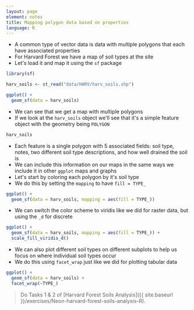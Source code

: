 ```yaml
---
layout: page
element: notes
title: Mapping polygon data based on properties
language: R
--- 
```


* A common type of vector data is data with multiple polygons that each have associated properties
* For Harvard Forest we have a map of soil types at the site
* Let's load it and map it using the `sf` package

```r
library(sf)

harv_soils <- st_read("data/HARV/harv_soils.shp")

ggplot() +
  geom_sf(data = harv_soils)
```

* We can see that we get a map with multiple polygons
* If we look at the `harv_soils` object we'll see that it's a simple feature object with the geometry being `POLYGON`

```r
harv_soils
```

* Each feature is a single polygon with 5 associated fields: soil type, notes, two different soil type descriptions, and how well drained the soil is
* We can include this information on our maps in the same ways we include it in other `ggplot` maps and graphs
* Let's start by coloring each polygon by it's soil type
* We do this by setting the `mapping` to have `fill = TYPE_`

```r
ggplot() +
  geom_sf(data = harv_soils, mapping = aes(fill = TYPE_))
```

* We can switch the color scheme to viridis like we did for raster data, but using the `_d` for discrete

```r
ggplot() +
  geom_sf(data = harv_soils, mapping = aes(fill = TYPE_)) +
  scale_fill_viridis_d()
```

* We can also plot different soil types on different subplots to help us focus on where individual soil types occur
* We do this using `facet_wrap` just like we did for plotting tabular data

```r
ggplot() +
  geom_sf(data = harv_soils) +
  facet_wrap(~TYPE_)
```

> Do Tasks 1 & 2 of [Harvard Forest Soils Analysis]({{ site.baseurl }}/exercises/Neon-harvard-forest-soils-analysis-R).